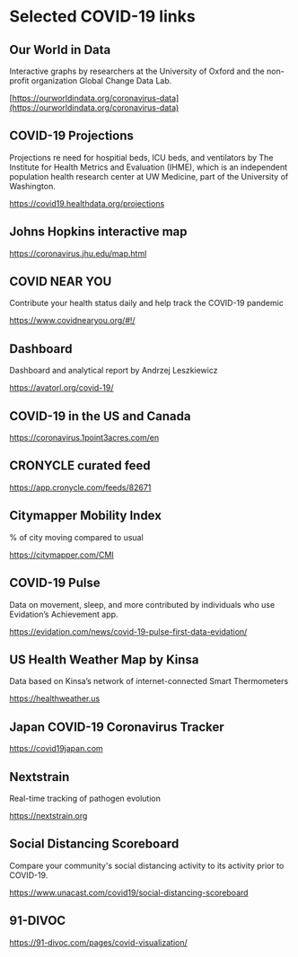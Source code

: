 # Selected COVID-19 links

## Our World in Data

Interactive graphs by researchers at the University of Oxford and the non-profit organization Global Change Data Lab. 

[https://ourworldindata.org/coronavirus-data](https://ourworldindata.org/coronavirus-data)

## COVID-19 Projections

Projections re need for hospitial beds, ICU beds, and ventilators by The Institute for Health Metrics and Evaluation (IHME), which is an independent population health research center at UW Medicine, part of the University of Washington.

https://covid19.healthdata.org/projections

## Johns Hopkins interactive map

https://coronavirus.jhu.edu/map.html

## COVID NEAR YOU

Contribute your health status daily and help track the COVID-19 pandemic

https://www.covidnearyou.org/#!/

## Dashboard

Dashboard and analytical report by Andrzej Leszkiewicz

https://avatorl.org/covid-19/

## COVID-19 in the US and Canada

https://coronavirus.1point3acres.com/en

## CRONYCLE curated feed

https://app.cronycle.com/feeds/82671

## Citymapper Mobility Index

% of city moving compared to usual

https://citymapper.com/CMI

## COVID-19 Pulse

Data on movement, sleep, and more contributed by individuals who use Evidation’s Achievement app.

https://evidation.com/news/covid-19-pulse-first-data-evidation/

## US Health Weather Map by Kinsa

Data based on Kinsa’s network of internet-connected Smart Thermometers

https://healthweather.us

## Japan COVID-19 Coronavirus Tracker

https://covid19japan.com

## Nextstrain

Real-time tracking of pathogen evolution

https://nextstrain.org

## Social Distancing Scoreboard

Compare your community's social distancing activity to its activity prior to COVID-19.

https://www.unacast.com/covid19/social-distancing-scoreboard

## 91-DIVOC

https://91-divoc.com/pages/covid-visualization/


